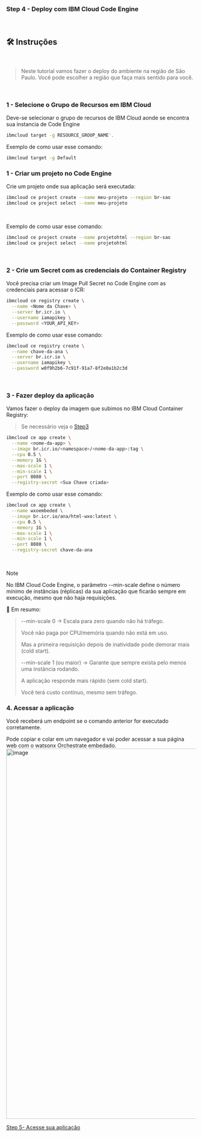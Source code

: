 ### Step 4 - Deploy com IBM Cloud Code Engine
<br>

## 🛠️ Instruções


<br>

> Neste tutorial vamos fazer o deploy do ambiente na região de São Paulo.
> Você pode escolher a região que faça mais sentido para você. 
<br>

### 1 - Selecione o Grupo de Recursos em IBM Cloud
Deve-se selecionar o grupo de recursos de IBM Cloud aonde se encontra sua instancia de Code Engine
```bash
ibmcloud target -g RESOURCE_GROUP_NAME'.
```

Exemplo de como usar esse comando:
```bash
ibmcloud target -g Default
```

### 1 - Criar um projeto no Code Engine

Crie um projeto onde sua aplicação será executada:
```bash
ibmcloud ce project create --name meu-projeto --region br-sao
ibmcloud ce project select --name meu-projeto
```
<br>

Exemplo de como usar esse comando:
```bash
ibmcloud ce project create --name projetohtml --region br-sao
ibmcloud ce project select --name projetohtml
```
<br>

### 2 - Crie um Secret com as credenciais do Container Registry
Você precisa criar um Image Pull Secret no Code Engine com as credenciais para acessar o ICR:
```bash
ibmcloud ce registry create \
  --name <Nome da Chave> \
  --server br.icr.io \
  --username iamapikey \
  --password <YOUR_API_KEY>

```
Exemplo de como usar esse comando:
```bash
ibmcloud ce registry create \
  --name chave-da-ana \
  --server br.icr.io \
  --username iamapikey \
  --password w0f9h2b6-7c91f-91a7-8f2e0a1b2c3d

```

<br>

### 3 - Fazer deploy da aplicação

Vamos fazer o deploy da imagem que subimos no IBM Cloud Container Registry: 
>Se necessário veja o [Step3](Step3-ContainerRegistry.md)

```bash
ibmcloud ce app create \
  --name <nome-da-app> \
  --image br.icr.io/<namespace>/<nome-da-app>:tag \
  --cpu 0.5 \
  --memory 1G \
  --max-scale 1 \
  --min-scale 1 \
  --port 8080 \
  --registry-secret <Sua Chave criada>
```
Exemplo de como usar esse comando:
```bash
ibmcloud ce app create \
  --name wxoembeded \
  --image br.icr.io/ana/html-wxo:latest \
  --cpu 0.5 \
  --memory 1G \
  --max-scale 1 \
  --min-scale 1 \
  --port 8080 \
  --registry-secret chave-da-ana
```
<br>

> [!NOTE]
>No IBM Cloud Code Engine, o parâmetro --min-scale define o número mínimo de instâncias (réplicas) da sua aplicação que ficarão sempre em execução, mesmo que não haja requisições.
> 
> 🔎 Em resumo:
> 
>> --min-scale 0 → Escala para zero quando não há tráfego.
>>
>> Você não paga por CPU/memória quando não está em uso.
>>
>> Mas a primeira requisição depois de inatividade pode demorar mais (cold start).
>> 
>> --min-scale 1 (ou maior) → Garante que sempre exista pelo menos uma instância rodando.
>> 
>> A aplicação responde mais rápido (sem cold start).
>>
>> Você terá custo contínuo, mesmo sem tráfego.

### 4. Acessar a aplicação
Você receberá um endpoint se o comando anterior for executado corretamente. 

Pode copiar e colar em um navegador e vai poder acessar a sua página web com o watsonx Orchestrate embedado.
<img width="2060" height="982" alt="image" src="https://github.com/user-attachments/assets/7d3f051a-35a0-4e5d-baab-89bcc688fa23" />




[Step 5- Acesse sua aplicação](Step5-AcesseApp.md)
